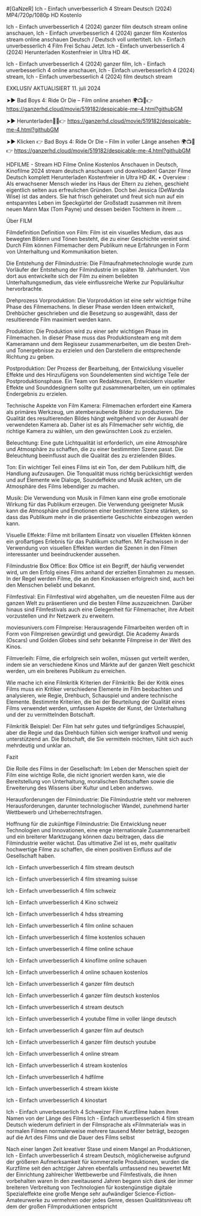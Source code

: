 #[GaNzeR] Ich - Einfach unverbesserlich 4 Stream Deutsch (2024) MP4/720p/1080p HD Kostenlo


Ich - Einfach unverbesserlich 4 (2024) ganzer film deutsch stream online anschauen, Ich - Einfach unverbesserlich 4 (2024) ganzer film Kostenlos stream online anschauen Deutsch / Deutsch voll untertitelt. Ich - Einfach unverbesserlich 4 Film Frei Schau Jetzt. Ich - Einfach unverbesserlich 4 (2024) Herunterladen Kostenfreier in Ultra HD 4K.

Ich - Einfach unverbesserlich 4 (2024) ganzer film, Ich - Einfach unverbesserlich 4 online anschauen, Ich - Einfach unverbesserlich 4 (2024) stream, Ich - Einfach unverbesserlich 4 (2024) film deutsch stream

EXKLUSIV AKTUALISIERT 11. juli 2024

➤► Bad Boys 4: Ride Or Die – Film online ansehen 🌍📺📱👉 https://ganzerhd.cloud/movie/519182/despicable-me-4.html?githubGM

➤► Herunterladen🔴✅👉 https://ganzerhd.cloud/movie/519182/despicable-me-4.html?githubGM

➤► Klicken 👉 Bad Boys 4: Ride Or Die – Film in voller Länge ansehen 🌍📺📱👉 https://ganzerhd.cloud/movie/519182/despicable-me-4.html?githubGM


<a href="https://ganzerhd.cloud/movie/519182/despicable-me-4.html?githubGM" rel="nofollow" data-target="animated-image.originalLink" hidden=""><img				
src="https://camo.githubusercontent.com/a8914a20a71aaffbafc5df2dd521f0c2af460d073df2bfc7ec3632e718628dc8/68747470733a2f2f692e696d6775722e636f6d2f3757325047426c2e676966" alt="STREAM HD" data-canonical-src="https://i.imgur.com/7W2PGBl.gif" style="max-width: 100%; display: none;" data-target="animated-image.originalImage" hidden=""></a>

HDFILME - Stream HD Filme Online Kostenlos Anschauen in Deutsch, Kinofilme 2024 stream deutsch anschauen und downloaden! Ganzer Filme Deutsch komplett Herunterladen Kostenfreier in Ultra HD 4K.
• Overview : Als erwachsener Mensch wieder ins Haus der Eltern zu ziehen, geschieht eigentlich selten aus erfreulichen Gründen. Doch bei Jessica (DeWanda Wise) ist das anders. Sie hat frisch geheiratet und freut sich nun auf ein entspanntes Leben im Speckgürtel der Großstadt zusammen mit ihrem neuen Mann Max (Tom Payne) und dessen beiden Töchtern in ihrem ...

Über FILM

Filmdefinition Definition von Film: Film ist ein visuelles Medium, das aus bewegten Bildern und Tönen besteht, die zu einer Geschichte vereint sind. Durch Film können Filmemacher dem Publikum neue Erfahrungen in Form von Unterhaltung und Kommunikation bieten.

Die Entstehung der Filmindustrie: Die Filmaufnahmetechnologie wurde zum Vorläufer der Entstehung der Filmindustrie im späten 19. Jahrhundert. Von dort aus entwickelte sich der Film zu einem beliebten Unterhaltungsmedium, das viele einflussreiche Werke zur Populärkultur hervorbrachte.

Drehprozess Vorproduktion: Die Vorproduktion ist eine sehr wichtige frühe Phase des Filmemachens. In dieser Phase werden Ideen entwickelt, Drehbücher geschrieben und die Besetzung so ausgewählt, dass der resultierende Film maximiert werden kann.

Produktion: Die Produktion wird zu einer sehr wichtigen Phase im Filmemachen. In dieser Phase muss das Produktionsteam eng mit dem Kameramann und dem Regisseur zusammenarbeiten, um die besten Dreh- und Tonergebnisse zu erzielen und den Darstellern die entsprechende Richtung zu geben.

Postproduktion: Der Prozess der Bearbeitung, der Entwicklung visueller Effekte und des Hinzufügens von Soundelementen sind wichtige Teile der Postproduktionsphase. Ein Team von Redakteuren, Entwicklern visueller Effekte und Sounddesignern sollte gut zusammenarbeiten, um ein optimales Endergebnis zu erzielen.

Technische Aspekte von Film Kamera: Filmemachen erfordert eine Kamera als primäres Werkzeug, um atemberaubende Bilder zu produzieren. Die Qualität des resultierenden Bildes hängt weitgehend von der Auswahl der verwendeten Kamera ab. Daher ist es als Filmemacher sehr wichtig, die richtige Kamera zu wählen, um den gewünschten Look zu erzielen.

Beleuchtung: Eine gute Lichtqualität ist erforderlich, um eine Atmosphäre und Atmosphäre zu schaffen, die zu einer bestimmten Szene passt. Die Beleuchtung beeinflusst auch die Qualität des zu erzielenden Bildes.

Ton: Ein wichtiger Teil eines Films ist ein Ton, der dem Publikum hilft, die Handlung aufzusaugen. Die Tonqualität muss richtig berücksichtigt werden und auf Elemente wie Dialoge, Soundeffekte und Musik achten, um die Atmosphäre des Films lebendiger zu machen.

Musik: Die Verwendung von Musik in Filmen kann eine große emotionale Wirkung für das Publikum erzeugen. Die Verwendung geeigneter Musik kann die Atmosphäre und Emotionen einer bestimmten Szene stärken, so dass das Publikum mehr in die präsentierte Geschichte einbezogen werden kann.

Visuelle Effekte: Filme mit brillantem Einsatz von visuellen Effekten können ein großartiges Erlebnis für das Publikum schaffen. Mit Fachwissen in der Verwendung von visuellen Effekten werden die Szenen in den Filmen interessanter und beeindruckender aussehen.

Filmindustrie Box Office: Box Office ist ein Begriff, der häufig verwendet wird, um den Erfolg eines Films anhand der erzielten Einnahmen zu messen. In der Regel werden Filme, die an den Kinokassen erfolgreich sind, auch bei den Menschen beliebt und bekannt.

Filmfestival: Ein Filmfestival wird abgehalten, um die neuesten Filme aus der ganzen Welt zu präsentieren und die besten Filme auszuzeichnen. Darüber hinaus sind Filmfestivals auch eine Gelegenheit für Filmemacher, ihre Arbeit vorzustellen und ihr Netzwerk zu erweitern.

moviesunivers.com Filmpreise: Herausragende Filmarbeiten werden oft in Form von Filmpreisen gewürdigt und gewürdigt. Die Academy Awards (Oscars) und Golden Globes sind sehr bekannte Filmpreise in der Welt des Kinos.

Filmverleih: Filme, die erfolgreich sein wollen, müssen gut verteilt werden, indem sie an verschiedene Kinos und Märkte auf der ganzen Welt geschickt werden, um ein breiteres Publikum zu erreichen.

Wie mache ich eine Filmkritik Kriterien der Filmkritik: Bei der Kritik eines Films muss ein Kritiker verschiedene Elemente im Film beobachten und analysieren, wie Regie, Drehbuch, Schauspiel und andere technische Elemente. Bestimmte Kriterien, die bei der Beurteilung der Qualität eines Films verwendet werden, umfassen Aspekte der Kunst, der Unterhaltung und der zu vermittelnden Botschaft.

Filmkritik Beispiel: Der Film hat sehr gutes und tiefgründiges Schauspiel, aber die Regie und das Drehbuch fühlen sich weniger kraftvoll und wenig unterstützend an. Die Botschaft, die Sie vermitteln möchten, fühlt sich auch mehrdeutig und unklar an.

Fazit

Die Rolle des Films in der Gesellschaft: Im Leben der Menschen spielt der Film eine wichtige Rolle, die nicht ignoriert werden kann, wie die Bereitstellung von Unterhaltung, moralischen Botschaften sowie die Erweiterung des Wissens über Kultur und Leben anderswo.

Herausforderungen der Filmindustrie: Die Filmindustrie steht vor mehreren Herausforderungen, darunter technologischer Wandel, zunehmend harter Wettbewerb und Urheberrechtsfragen.

Hoffnung für die zukünftige Filmindustrie: Die Entwicklung neuer Technologien und Innovationen, eine enge internationale Zusammenarbeit und ein breiterer Marktzugang können dazu beitragen, dass die Filmindustrie weiter wächst. Das ultimative Ziel ist es, mehr qualitativ hochwertige Filme zu schaffen, die einen positiven Einfluss auf die Gesellschaft haben.

Ich - Einfach unverbesserlich 4 film stream deutsch

Ich - Einfach unverbesserlich 4 film streaming suisse

Ich - Einfach unverbesserlich 4 film schweiz

Ich - Einfach unverbesserlich 4 Kino schweiz

Ich - Einfach unverbesserlich 4 hdss streaming

Ich - Einfach unverbesserlich 4 film online schauen

Ich - Einfach unverbesserlich 4 filme kostenlos schauen

Ich - Einfach unverbesserlich 4 filme online schaue

Ich - Einfach unverbesserlich 4 kinofilme online schauen

Ich - Einfach unverbesserlich 4 online schauen kostenlos

Ich - Einfach unverbesserlich 4 ganzer film deutsch

Ich - Einfach unverbesserlich 4 ganzer film deutsch kostenlos

Ich - Einfach unverbesserlich 4 stream deutsch

Ich - Einfach unverbesserlich 4 youtube filme in voller länge deutsch

Ich - Einfach unverbesserlich 4 ganzer film auf deutsch

Ich - Einfach unverbesserlich 4 ganzer film deutsch youtube

Ich - Einfach unverbesserlich 4 online stream

Ich - Einfach unverbesserlich 4 stream kostenlos

Ich - Einfach unverbesserlich 4 hdfilme

Ich - Einfach unverbesserlich 4 stream kkiste

Ich - Einfach unverbesserlich 4 kinostart

Ich - Einfach unverbesserlich 4 Schweizer Film Kurzfilme haben ihren Namen von der Länge des Films Ich - Einfach unverbesserlich 4 film stream Deutsch wiederum definiert in der Filmsprache als «Filmmaterial» was in normalen Filmen normalerweise mehrere tausend Meter beträgt, bezogen auf die Art des Films und die Dauer des Films selbst

Nach einer langen Zeit kreativer Stase und einem Mangel an Produktionen, Ich - Einfach unverbesserlich 4 stream Deutsch, möglicherweise aufgrund der größeren Aufmerksamkeit für kommerzielle Produktionen, wurden die Kurzfilme seit den achtziger Jahren ebenfalls umfassend neu bewertet Mit der Einrichtung zahlreicher Wettbewerbe und Filmfestivals, die ihnen vorbehalten waren In den zweitausend Jahren begann sich dank der immer breiteren Verbreitung von Technologien für kostengünstige digitale Spezialeffekte eine große Menge sehr aufwändiger Science-Fiction-Amateurwerke zu vermehren oder jedes Genre, dessen Qualitätsniveau oft dem der großen Filmproduktionen entspricht
